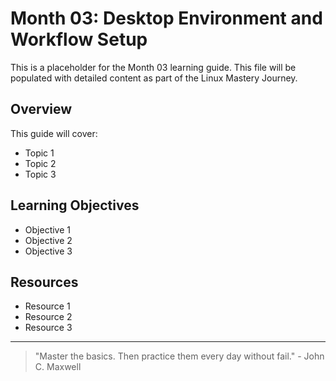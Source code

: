 # Month 03: Desktop Environment and Workflow Setup

This is a placeholder for the Month 03 learning guide. This file will be populated with detailed content as part of the Linux Mastery Journey.

## Overview

This guide will cover:

- Topic 1
- Topic 2
- Topic 3

## Learning Objectives

- Objective 1
- Objective 2
- Objective 3

## Resources

- Resource 1
- Resource 2
- Resource 3

---

> "Master the basics. Then practice them every day without fail." - John C. Maxwell
